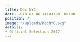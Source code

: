 ```yaml
---
title: Doc NYC
date: 2018-01-08 14:03:00 -05:00
position: 7
image: "/uploads/DocNYC.svg"
details:
- Official Selection 2017
---
```


